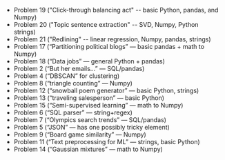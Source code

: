 
- Problem 19 ("Click-through balancing act" -- basic Python, pandas, and Numpy)
- Problem 20 ("Topic sentence extraction" -- SVD, Numpy, Python strings)
- Problem 21 ("Redlining" -- linear regression, Numpy, pandas, strings)
- Problem 17 (“Partitioning political blogs” — basic pandas + math to Numpy)
- Problem 18 (“Data jobs” — general Python + pandas)
- Problem 2 (“But her emails…” — SQL/pandas)
- Problem 4 (“DBSCAN” for clustering)
- Problem 8 (“triangle counting” — Numpy)
- Problem 12 (“snowball poem generator” — basic Python, strings)
- Problem 13 (“traveling salesperson” — basic Python)
- Problem 15 (“Semi-supervised learning” — math to Numpy)
- Problem 6 (“SQL parser” — string+regex)
- Problem 7 (“Olympics search trends” — SQL/pandas)
- Problem 5 (“JSON” — has one possibly tricky element)
- Problem 9 (“Board game similarity” — Numpy)
- Problem 11 (“Text preprocessing for ML” — strings, basic Python)
- Problem 14 (“Gaussian mixtures” — math to Numpy)
